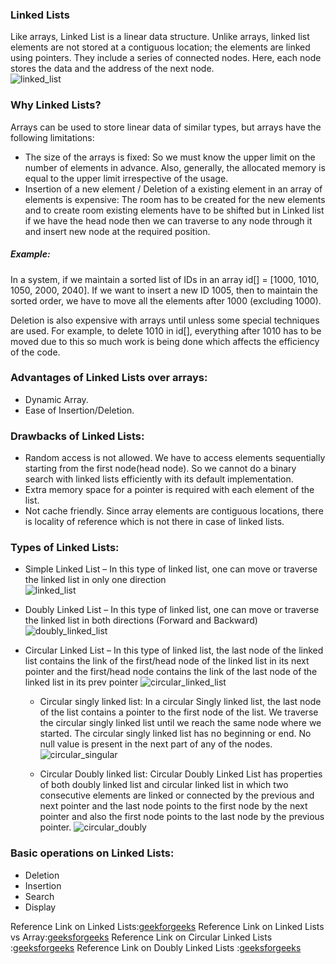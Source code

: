 ### Linked Lists

Like arrays, Linked List is a linear data structure. Unlike arrays, linked list elements are not stored at a contiguous location; the elements are linked using pointers. They include a series of connected nodes. Here, each node stores the data and the address of the next node.                             
![linked_list](https://user-images.githubusercontent.com/103468688/203477708-ae9d881a-1478-4f25-9379-44f048dabeae.JPG)

### Why Linked Lists? 
Arrays can be used to store linear data of similar types, but arrays have the following limitations:

- The size of the arrays is fixed: So we must know the upper limit on the number of elements in advance. Also, generally, the allocated memory is equal to the upper limit irrespective of the usage. 
- Insertion of a new element / Deletion of a existing element in an array of elements is expensive: The room has to be created for the new elements and to create room existing elements have to be shifted but in Linked list if we have the head node then we can traverse to any node through it and insert new node at the required position.
##### Example:                                       
In a system, if we maintain a sorted list of IDs in an array id[] = \[1000, 1010, 1050, 2000, 2040]. 
If we want to insert a new ID 1005, then to maintain the sorted order, we have to move all the elements after 1000 (excluding 1000). 

Deletion is also expensive with arrays until unless some special techniques are used. For example, to delete 1010 in id[], everything after 1010 has to be moved due to this so much work is being done which affects the efficiency of the code.
### Advantages of Linked Lists over arrays:
- Dynamic Array.
- Ease of Insertion/Deletion.
### Drawbacks of Linked Lists: 
- Random access is not allowed. We have to access elements sequentially starting from the first node(head node). So we cannot do a binary search with linked lists efficiently with its default implementation. 
- Extra memory space for a pointer is required with each element of the list. 
- Not cache friendly. Since array elements are contiguous locations, there is locality of reference which is not there in case of linked lists.
### Types of Linked Lists:
- Simple Linked List – In this type of linked list, one can move or traverse the linked list in only one direction                   
![linked_list](https://user-images.githubusercontent.com/103468688/203477708-ae9d881a-1478-4f25-9379-44f048dabeae.JPG)

- Doubly Linked List – In this type of linked list, one can move or traverse the linked list in both directions (Forward and Backward)                
![doubly_linked_list](https://user-images.githubusercontent.com/103468688/203480435-f1138e1c-3ce8-42a3-99d2-68512ed6b7d0.JPG)


- Circular Linked List – In this type of linked list, the last node of the linked list contains the link of the first/head node of the linked list in its next pointer and the first/head node contains the link of the last node of the linked list in its prev pointer
![circular_linked_list](https://user-images.githubusercontent.com/103468688/203480461-e3f9c5bd-a2ec-408f-8b62-2127713aec3b.JPG)
  - Circular singly linked list: In a circular Singly linked list, the last node of the list contains a pointer to the first node of the list. We traverse the circular singly linked list until we reach the same node where we started. The circular singly linked list has no beginning or end. No null value is present in the next part of any of the nodes. 
   ![circular_singular](https://user-images.githubusercontent.com/103468688/203480936-bfedb4ca-a14e-4d60-b9b8-c2e61ee67f27.JPG)

  - Circular Doubly linked list: Circular Doubly Linked List has properties of both doubly linked list and circular linked list in which two consecutive elements are linked or connected by the previous and next pointer and the last node points to the first node by the next pointer and also the first node points to the last node by the previous pointer.
  ![circular_doubly](https://user-images.githubusercontent.com/103468688/203481030-07b124a0-e3af-4cd1-92c5-79f1fb295fc6.JPG)


### Basic operations on Linked Lists:
- Deletion
- Insertion
- Search
- Display

Reference Link on Linked Lists:[geekforgeeks](https://www.geeksforgeeks.org/what-is-linked-list/)
Reference Link on Linked Lists vs Array:[geeksforgeeks](https://www.geeksforgeeks.org/linked-list-vs-array/)
Reference Link on Circular Linked Lists :[geeksforgeeks](https://www.geeksforgeeks.org/circular-linked-list/)
Reference Link on Doubly Linked Lists :[geeksforgeeks](https://www.geeksforgeeks.org/doubly-linked-list/)
